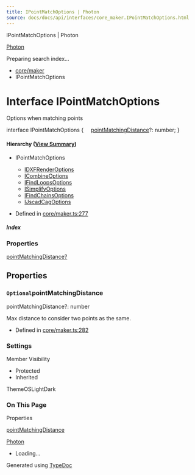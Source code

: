 ```yaml
---
title: IPointMatchOptions | Photon
source: docs/docs/api/interfaces/core_maker.IPointMatchOptions.html
---
```


IPointMatchOptions | Photon

[Photon](../index.md)




Preparing search index...

* [core/maker](../modules/core_maker.md)
* IPointMatchOptions

# Interface IPointMatchOptions

Options when matching points

interface IPointMatchOptions {
    [pointMatchingDistance](#pointmatchingdistance)?: number;
}

#### Hierarchy ([View Summary](../hierarchy.md#core/maker.IPointMatchOptions))

* IPointMatchOptions
  + [IDXFRenderOptions](core_dxf.IDXFRenderOptions.md)
  + [ICombineOptions](core_maker.ICombineOptions.md)
  + [IFindLoopsOptions](core_maker.IFindLoopsOptions.md)
  + [ISimplifyOptions](core_maker.ISimplifyOptions.md)
  + [IFindChainsOptions](core_maker.IFindChainsOptions.md)
  + [IJscadCagOptions](core_openjscad-esm.IJscadCagOptions.md)

* Defined in [core/maker.ts:277](https://github.com/mwhite454/photon/blob/main/packages/photon/src/core/maker.ts#L277)

##### Index

### Properties

[pointMatchingDistance?](#pointmatchingdistance)

## Properties

### `Optional`pointMatchingDistance

pointMatchingDistance?: number

Max distance to consider two points as the same.

* Defined in [core/maker.ts:282](https://github.com/mwhite454/photon/blob/main/packages/photon/src/core/maker.ts#L282)

### Settings

Member Visibility

* Protected
* Inherited

ThemeOSLightDark

### On This Page

Properties

[pointMatchingDistance](#pointmatchingdistance)

[Photon](../index.md)

* Loading...

Generated using [TypeDoc](https://typedoc.org/)
